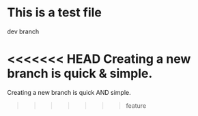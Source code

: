 # This is a test file

dev branch

<<<<<<< HEAD
Creating a new branch is quick & simple.
=======
Creating a new branch is quick AND simple.
>>>>>>> feature
